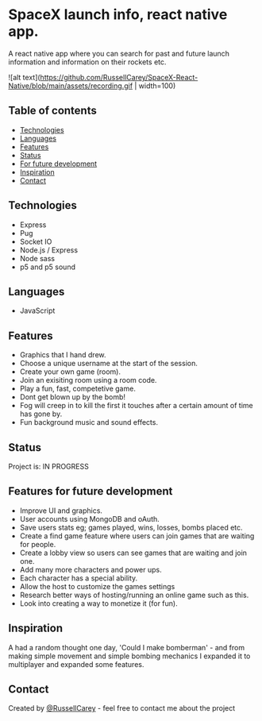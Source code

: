 # SpaceX launch info, react native app.
A react native app where you can search for past and future launch information and information on their rockets etc.

![alt text](https://github.com/RussellCarey/SpaceX-React-Native/blob/main/assets/recording.gif | width=100)

## Table of contents

- [Technologies](#technologies)
- [Languages](#languages)
- [Features](#features)
- [Status](#status)
- [For future development](#features-for-future-development)
- [Inspiration](#inspiration)
- [Contact](#contact)

## Technologies

- Express
- Pug
- Socket IO
- Node.js / Express
- Node sass
- p5 and p5 sound


## Languages
- JavaScript

## Features

- Graphics that I hand drew.
- Choose a unique username at the start of the session.
- Create your own game (room).
- Join an exisiting room using a room code.
- Play a fun, fast, competetive game.
- Dont get blown up by the bomb!
- Fog will creep in to kill the first it touches after a certain amount of time has gone by.
- Fun background music and sound effects.


## Status

Project is: IN PROGRESS


## Features for future development

- Improve UI and graphics.
- User accounts using MongoDB and oAuth.
- Save users stats eg; games played, wins, losses, bombs placed etc.
- Create a find game feature where users can join games that are waiting for people.
- Create a lobby view so users can see games that are waiting and join one.
- Add many more characters and power ups.
- Each character has a special ability.
- Allow the host to customize the games settings
- Research better ways of hosting/running an online game such as this.
- Look into creating a way to monetize it (for fun).

## Inspiration

A had a random thought one day, 'Could I make bomberman' - and from making simple movement and simple bombing mechanics I expanded it to multiplayer and expanded some features.

## Contact
Created by [@RussellCarey](https://twitter.com/russellcareyy) - feel free to contact me about the project
